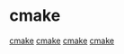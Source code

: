 # cmake

[cmake](https://github.com/huihut/OpenCV-MinGW-Build)
[cmake](https://github.com/python-cmake-buildsystem/python-cmake-buildsystem)
[cmake](https://github.com/abhiTronix/raspberry-pi-cross-compilers)
[cmake](https://github.com/mpusz/units)
